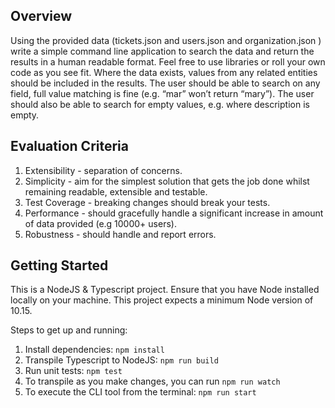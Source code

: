 ## Overview

Using the provided data (tickets.json and users.json and organization.json ) write a simple command line application to search the data and return the results in a human readable format.
Feel free to use libraries or roll your own code as you see fit.
Where the data exists, values from any related entities should be included in the results.
The user should be able to search on any field, full value matching is fine (e.g. “mar” won’t return “mary”).
The user should also be able to search for empty values, e.g. where description is empty.

## Evaluation Criteria 

1. Extensibility - separation of concerns.
2. Simplicity - aim for the simplest solution that gets the job done whilst remaining readable, extensible and testable.
3. Test Coverage - breaking changes should break your tests.
4. Performance - should gracefully handle a significant increase in amount of data
provided (e.g 10000+ users).
5. Robustness - should handle and report errors.

## Getting Started

This is a NodeJS & Typescript project.
Ensure that you have Node installed locally on your machine.
This project expects a minimum Node version of 10.15.

Steps to get up and running:
1. Install dependencies: `npm install`
2. Transpile Typescript to NodeJS: `npm run build`
3. Run unit tests: `npm test`
4. To transpile as you make changes, you can run `npm run watch`
5. To execute the CLI tool from the terminal: `npm run start`